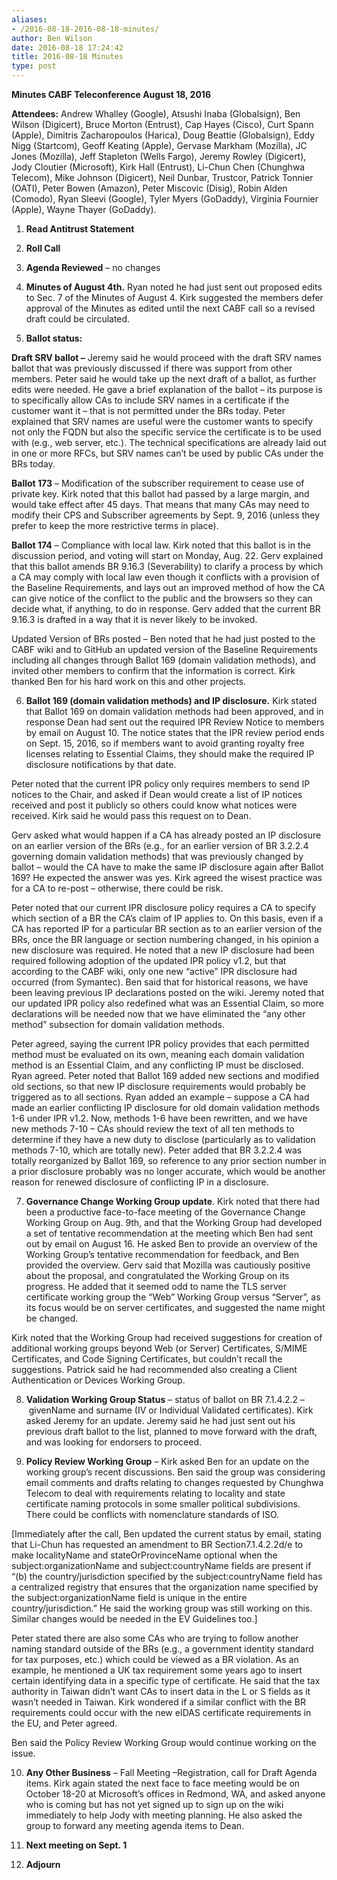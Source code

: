 ```yaml
---
aliases:
- /2016-08-18-2016-08-18-minutes/
author: Ben Wilson
date: 2016-08-18 17:24:42
title: 2016-08-18 Minutes
type: post
---
```


**Minutes CABF Teleconference August 18, 2016**

**Attendees:** Andrew Whalley (Google), Atsushi Inaba (Globalsign), Ben Wilson (Digicert), Bruce Morton (Entrust), Cap Hayes (Cisco), Curt Spann (Apple), Dimitris Zacharopoulos (Harica), Doug Beattie (Globalsign), Eddy Nigg (Startcom), Geoff Keating (Apple), Gervase Markham (Mozilla), JC Jones (Mozilla), Jeff Stapleton (Wells Fargo), Jeremy Rowley (Digicert), Jody Cloutier (Microsoft), Kirk Hall (Entrust), Li-Chun Chen (Chunghwa Telecom), Mike Johnson (Digicert), Neil Dunbar, Trustcor, Patrick Tonnier (OATI), Peter Bowen (Amazon), Peter Miscovic (Disig), Robin Alden (Comodo), Ryan Sleevi (Google), Tyler Myers (GoDaddy), Virginia Fournier (Apple), Wayne Thayer (GoDaddy).

1. **Read Antitrust Statement**

1. **Roll Call**

1. **Agenda Reviewed** – no changes

1. **Minutes of August 4th.** Ryan noted he had just sent out proposed edits to Sec. 7 of the Minutes of August 4. Kirk suggested the members defer approval of the Minutes as edited until the next CABF call so a revised draft could be circulated.

1. **Ballot status:**

**Draft SRV ballot –** Jeremy said he would proceed with the draft SRV names ballot that was previously discussed if there was support from other members. Peter said he would take up the next draft of a ballot, as further edits were needed. He gave a brief explanation of the ballot – its purpose is to specifically allow CAs to include SRV names in a certificate if the customer want it – that is not permitted under the BRs today. Peter explained that SRV names are useful were the customer wants to specify not only the FQDN but also the specific service the certificate is to be used with (e.g., web server, etc.). The technical specifications are already laid out in one or more RFCs, but SRV names can’t be used by public CAs under the BRs today.

**Ballot 173** – Modification of the subscriber requirement to cease use of private key. Kirk noted that this ballot had passed by a large margin, and would take effect after 45 days. That means that many CAs may need to modify their CPS and Subscriber agreements by Sept. 9, 2016 (unless they prefer to keep the more restrictive terms in place).

**Ballot 174** – Compliance with local law. Kirk noted that this ballot is in the discussion period, and voting will start on Monday, Aug. 22. Gerv explained that this ballot amends BR 9.16.3 (Severability) to clarify a process by which a CA may comply with local law even though it conflicts with a provision of the Baseline Requirements, and lays out an improved method of how the CA can give notice of the conflict to the public and the browsers so they can decide what, if anything, to do in response. Gerv added that the current BR 9.16.3 is drafted in a way that it is never likely to be invoked.

Updated Version of BRs posted – Ben noted that he had just posted to the CABF wiki and to GitHub an updated version of the Baseline Requirements including all changes through Ballot 169 (domain validation methods), and invited other members to confirm that the information is correct. Kirk thanked Ben for his hard work on this and other projects.

6. **Ballot 169 (domain validation methods) and IP disclosure.** Kirk stated that Ballot 169 on domain validation methods had been approved, and in response Dean had sent out the required IPR Review Notice to members by email on August 10. The notice states that the IPR review period ends on Sept. 15, 2016, so if members want to avoid granting royalty free licenses relating to Essential Claims, they should make the required IP disclosure notifications by that date.

Peter noted that the current IPR policy only requires members to send IP notices to the Chair, and asked if Dean would create a list of IP notices received and post it publicly so others could know what notices were received. Kirk said he would pass this request on to Dean.

Gerv asked what would happen if a CA has already posted an IP disclosure on an earlier version of the BRs (e.g., for an earlier version of BR 3.2.2.4 governing domain validation methods) that was previously changed by ballot – would the CA have to make the same IP disclosure again after Ballot 169? He expected the answer was yes. Kirk agreed the wisest practice was for a CA to re-post – otherwise, there could be risk.

Peter noted that our current IPR disclosure policy requires a CA to specify which section of a BR the CA’s claim of IP applies to. On this basis, even if a CA has reported IP for a particular BR section as to an earlier version of the BRs, once the BR language or section numbering changed, in his opinion a new disclosure was required. He noted that a new IP disclosure had been required following adoption of the updated IPR policy v1.2, but that according to the CABF wiki, only one new “active” IPR disclosure had occurred (from Symantec). Ben said that for historical reasons, we have been leaving previous IP declarations posted on the wiki. Jeremy noted that our updated IPR policy also redefined what was an Essential Claim, so more declarations will be needed now that we have eliminated the “any other method” subsection for domain validation methods.

Peter agreed, saying the current IPR policy provides that each permitted method must be evaluated on its own, meaning each domain validation method is an Essential Claim, and any conflicting IP must be disclosed. Ryan agreed. Peter noted that Ballot 169 added new sections and modified old sections, so that new IP disclosure requirements would probably be triggered as to all sections. Ryan added an example – suppose a CA had made an earlier conflicting IP disclosure for old domain validation methods 1-6 under IPR v1.2. Now, methods 1-6 have been rewritten, and we have new methods 7-10 – CAs should review the text of all ten methods to determine if they have a new duty to disclose (particularly as to validation methods 7-10, which are totally new). Peter added that BR 3.2.2.4 was totally reorganized by Ballot 169, so reference to any prior section number in a prior disclosure probably was no longer accurate, which would be another reason for renewed disclosure of conflicting IP in a disclosure.

7. **Governance Change Working Group update**. Kirk noted that there had been a productive face-to-face meeting of the Governance Change Working Group on Aug. 9th, and that the Working Group had developed a set of tentative recommendation at the meeting which Ben had sent out by email on August 16. He asked Ben to provide an overview of the Working Group’s tentative recommendation for feedback, and Ben provided the overview. Gerv said that Mozilla was cautiously positive about the proposal, and congratulated the Working Group on its progress. He added that it seemed odd to name the TLS server certificate working group the “Web” Working Group versus “Server”, as its focus would be on server certificates, and suggested the name might be changed.

Kirk noted that the Working Group had received suggestions for creation of additional working groups beyond Web (or Server) Certificates, S/MIME Certificates, and Code Signing Certificates, but couldn’t recall the suggestions. Patrick said he had recommended also creating a Client Authentication or Devices Working Group.

8. **Validation Working Group Status** – status of ballot on BR 7.1.4.2.2 –  givenName and surname (IV or Individual Validated certificates). Kirk asked Jeremy for an update. Jeremy said he had just sent out his previous draft ballot to the list, planned to move forward with the draft, and was looking for endorsers to proceed.

1. **Policy Review Working Group** – Kirk asked Ben for an update on the working group’s recent discussions. Ben said the group was considering email comments and drafts relating to changes requested by Chunghwa Telecom to deal with requirements relating to locality and state certificate naming protocols in some smaller political subdivisions. There could be conflicts with nomenclature standards of ISO.

\[Immediately after the call, Ben updated the current status by email, stating that Li-Chun has requested an amendment to BR Section7.1.4.2.2d/e to make localityName and stateOrProvinceName optional when the subject:organizationName and subject:countryName fields are present if “(b) the country/jurisdiction specified by the subject:countryName field has a centralized registry that ensures that the organization name specified by the subject:organizationName field is unique in the entire country/jurisdiction.” He said the working group was still working on this. Similar changes would be needed in the EV Guidelines too.\]

Peter stated there are also some CAs who are trying to follow another naming standard outside of the BRs (e.g., a government identity standard for tax purposes, etc.) which could be viewed as a BR violation. As an example, he mentioned a UK tax requirement some years ago to insert certain identifying data in a specific type of certificate. He said that the tax authority in Taiwan didn’t want CAs to insert data in the L or S fields as it wasn’t needed in Taiwan. Kirk wondered if a similar conflict with the BR requirements could occur with the new eIDAS certificate requirements in the EU, and Peter agreed.

Ben said the Policy Review Working Group would continue working on the issue.

10. **Any Other Business** – Fall Meeting –Registration, call for Draft Agenda items. Kirk again stated the next face to face meeting would be on October 18-20 at Microsoft’s offices in Redmond, WA, and asked anyone who is coming but has not yet signed up to sign up on the wiki immediately to help Jody with meeting planning. He also asked the group to forward any meeting agenda items to Dean.

01. **Next meeting on Sept. 1**

01. **Adjourn**